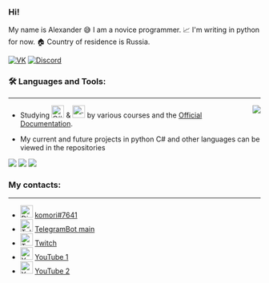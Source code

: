 ﻿### Hi!

My name is Alexander 😅 I am a novice programmer. 📈 I'm writing in python for now. 🏠 Country of residence is Russia.

[![VK](https://img.shields.io/badge/-VK-0077FF?style=for-the-badge&logo=VK&logoColor=FFFFFF)](https://vk.com/komorilfg)
[![Discord](https://img.shields.io/badge/-Discord-5761F6?style=for-the-badge&logo=Discord&logoColor=FFFFFF)](https://discordapp.com/users/996144843287957514/)

### 🛠️ Languages and Tools:
---
<img src="https://github-readme-stats.vercel.app/api/top-langs/?username=NuloSois&langs_count=6&layout=compact&theme=dark" align="right">

* Studying <img src="https://seeklogo.com/images/C/c-sharp-c-logo-02F17714BA-seeklogo.com.png" alt="C#" width="25"/> & <img src="https://upload.wikimedia.org/wikipedia/commons/thumb/c/c3/Python-logo-notext.svg/1200px-Python-logo-notext.svg.png" alt=".py" width="25"/> by various courses and the [Official Documentation](https://learn.microsoft.com/ru-ru/dotnet/csharp/).

* My current and future projects in python C# and other languages can be viewed in the repositories

<img src="https://img.shields.io/badge/C Sharp-090909?style=for-the-badge&logo=C Sharp&logoColor=6A207B"/> <img src="https://img.shields.io/badge/Python-090909?style=for-the-badge&logo=Python&logoColor=DCEB35"/> <img src="https://img.shields.io/badge/Aiogram-090909?style=for-the-badge&logo=Aiogram&logoColor=6A207B"/>

### My contacts:
---
* <img src="https://logodownload.org/wp-content/uploads/2017/11/discord-logo-4-1.png" alt="Discord" width="25"/> [komori#7641](https://discordapp.com/channels/@me/278186795618009090/)
* <img src="https://w7.pngwing.com/pngs/480/819/png-transparent-telegram-icon-telegram-logo-telegram-app-social-icon-messaging-messenger.png" alt = "TelegramBot" width = "25"/> [TelegramBot main](https://t.me/New_Vision_rus_en_bot)
* <img src="https://www.sostav.ru/images/news/2019/09/30/7ldtxaxw.jpg" alt = "Twitch" width = "25"/> [Twitch](https://www.twitch.tv/komorifn)
* <img src="https://logodownload.org/wp-content/uploads/2014/10/youtube-logo-5-2.png" alt = "Youtube" width = "25"/> [YouTube 1](https://www.youtube.com/channel/UC9EJAIYe4sL0iGB_huHTqHw)
* <img src="https://logodownload.org/wp-content/uploads/2014/10/youtube-logo-5-2.png" alt = "Youtube" width = "25"/> [YouTube 2](https://www.youtube.com/channel/UCb2GlPOgqB_VpWTvQM_dzKg)